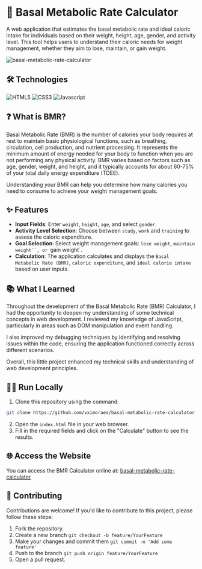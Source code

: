 # 🌱 Basal Metabolic Rate Calculator
A web application that estimates the basal metabolic rate and ideal caloric intake for individuals based on their weight, height, age, gender, and activity level. This tool helps users to understand their caloric needs for weight management, whether they aim to lose, maintain, or gain weight.

![basal-metabolic-rate-calculator](https://github.com/user-attachments/assets/e037ff0e-75d2-4fee-9f07-ac006dd24edf)

## 🛠️ Technologies
<img alt="HTML5" src="https://img.shields.io/badge/HTML5-E34F26?style=for-the-badge&logo=html5&logoColor=white" /> <img alt="CSS3" src="https://img.shields.io/badge/CSS3-1572B6?style=for-the-badge&logo=css3&logoColor=white" /> <img alt="Javascript" src="https://img.shields.io/badge/JavaScript-F7DF1E?style=for-the-badge&logo=JavaScript&logoColor=white" />

## ❓ What is BMR?
Basal Metabolic Rate (BMR) is the number of calories your body requires at rest to maintain basic physiological functions, such as breathing, circulation, cell production, and nutrient processing. It represents the minimum amount of energy needed for your body to function when you are not performing any physical activity. BMR varies based on factors such as age, gender, weight, and height, and it typically accounts for about 60-75% of your total daily energy expenditure (TDEE).

Understanding your BMR can help you determine how many calories you need to consume to achieve your weight management goals.


## ✨ Features
- **Input Fields**: Enter `weight`, `height`, `age`, and select `gender`.
- **Activity Level Selection**: Choose between `study`, `work` and `training` to assess the caloric expenditure.
- **Goal Selection**: Select weight management goals: `lose weight`, `maintain weight``, or `gain weight`.
- **Calculation**: The application calculates and displays the `Basal Metabolic Rate (BMR)`, `caloric expenditure`, and `ideal calorie intake` based on user inputs.


## 📚 What I Learned
Throughout the development of the Basal Metabolic Rate (BMR) Calculator, I had the opportunity to deepen my understanding of some technical concepts in web development. I reviewed my knowledge of JavaScript, particularly in areas such as DOM manipulation and event handling.

I also improved my debugging techniques by identifying and resolving issues within the code, ensuring the application functioned correctly across different scenarios.

Overall, this little project enhanced my technical skills and understanding of web development principles.

## 🏃‍♂️ Run Locally
1. Clone this repository using the command:
```bash
git clone https://github.com/vximoraes/basal-metabolic-rate-calculator.git
```
2. Open the `index.html` file in your web browser.
3. Fill in the required fields and click on the "Calculate" button to see the results.

## 🌐 Access the Website
You can access the BMR Calculator online at: [basal-metabolic-rate-calculator](https://vximoraes.github.io/basal-metabolic-rate-calculator/)

## 🤝 Contributing
Contributions are welcome! If you'd like to contribute to this project, please follow these steps:
1. Fork the repository.
2. Create a new branch `git checkout -b feature/YourFeature`
3. Make your changes and commit them `git commit -m 'Add some feature'`
4. Push to the branch `git push origin feature/YourFeature`
5. Open a pull request.

